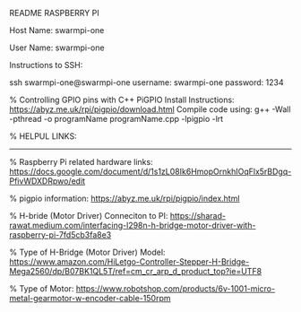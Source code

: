README RASPBERRY PI


Host Name: swarmpi-one

User Name: swarmpi-one 

Instructions to SSH: 

ssh swarmpi-one@swarmpi-one 
username: swarmpi-one
password: 1234 

% Controlling GPIO pins with C++
PiGPIO Install Instructions: https://abyz.me.uk/rpi/pigpio/download.html
Compile code using: g++ -Wall -pthread -o programName programName.cpp -lpigpio -lrt


% HELPUL LINKS: 
______________________________________________________________________________
% Raspberry Pi related hardware links: 
https://docs.google.com/document/d/1s1zL08Ik6HmopOrnkhIOqFlx5rBDgq-PfivWDXDRpwo/edit

% pigpio information:
https://abyz.me.uk/rpi/pigpio/index.html

% H-bride (Motor Driver) Conneciton to PI: 
https://sharad-rawat.medium.com/interfacing-l298n-h-bridge-motor-driver-with-raspberry-pi-7fd5cb3fa8e3

% Type of H-Bridge (Motor Driver) Model:
https://www.amazon.com/HiLetgo-Controller-Stepper-H-Bridge-Mega2560/dp/B07BK1QL5T/ref=cm_cr_arp_d_product_top?ie=UTF8

% Type of Motor: 
https://www.robotshop.com/products/6v-1001-micro-metal-gearmotor-w-encoder-cable-150rpm


